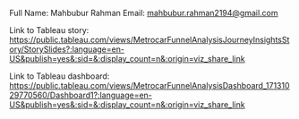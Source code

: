 Full Name: Mahbubur Rahman
Email: mahbubur.rahman2194@gmail.com


Link to Tableau story: https://public.tableau.com/views/MetrocarFunnelAnalysisJourneyInsightsStory/StorySlides?:language=en-US&publish=yes&:sid=&:display_count=n&:origin=viz_share_link

Link to Tableau dashboard: https://public.tableau.com/views/MetrocarFunnelAnalysisDashboard_17131029770560/Dashboard1?:language=en-US&publish=yes&:sid=&:display_count=n&:origin=viz_share_link